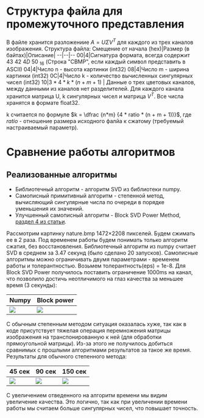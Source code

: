 # Структура файла для промежуточного представления
В файле хранится разложениие $A=U\Sigma V^T$ для каждого из трех каналов изображения. Структура файла:
Смещение от начала (hex)|Размер (в байтах)|Описание|
--|--|--
00|4|Сигнатура формата, всегда содержит $43\ 42\ 4D\ 50\ _{16}$ (Строка "CBMP", если каждый символ представить в ASCII)
04|4|Число n - высота картинки (int32)
08|4|Число m - ширина картинки (int32)
0C|4|Число k - количество вычисленных сингулярных чисел (int32)
10|$3 * 4 * k * (n + m + 1)$ | Данные о трех цветовых каналов, между данными из каналов нет разделителей. Для каждого канала хранится матрица U, k сингулярных чисел и матрица $V^T$. Все числа хранятся в формате float32.

k считается по формуле $k = \dfrac {n*m} {4 * ratio * (n + m + 1))}$, где $ratio$ - отношение размера исходного фалйа к сжатому (требуемый настраиваемый параметр).
# Сравнение работы алгоритмов
## Реализованные алгоритмы
* Библиотечный алгоритм - алгоритм SVD из библиотеки numpy.
* Самописный примитивный алгоритм - степенной метод, вычисляющий сингулярные числа по очереди в порядке уменьшения их значений.
* Улучшенный самописный алгоритм - Block SVD Power Method, [раздел 4 из статьи](https://sciendo.com/article/10.1515/auom-2015-0024?content-tab=abstract).

Рассмотрим картинку nature.bmp 1472×2208 пикселей. Будем сжимать ее в 2 раза. Под временем работы будем понимать только алгоритм сжатия, без восстановления. 
Библиотечный алгоритм из numpy считает SVD в среднем 
за 3.47 секунд (было сделано 20 запусков). Самописные алгоритмы можно ограничивать двумя параметрами - временем работы и толерантностью. 
Возьмем толерантность(eps) = 1e-8. Для Block SVD Power получилось поставить ограничение 1000ms на канал, что позволило достичь неотличимого на глаз качества за меньшее время (3 секунды):

|Numpy|Block power|
|-----|-----------|
![](nature_results/nature_numpy.bmp)|![](nature_results/nature_block_power.bmp)

С обычным степенным методом ситуация оказалась хуже, так как в коде присутствует тяжелая операция перемножения матрицы 
изображения на транспонированную к ней (для обработки прямоугольной матрицы). Из-за этого 
не получилось добиться сравнимых с прошлыми алгоритмами результатов за такое же время.
Результаты для обычного степенного метода:

| 45 сек                               | 90 сек                                     |150 сек
|--------------------------------------|--------------------------------------------|--------
 ![](nature_results/nature_power_simple-45sec.bmp) | ![](nature_results/nature_power_simple-90sec.bmp) |![](nature_results/nature_power_simple-150sec.bmp)

С увеличением отведенного на алгоритм времени мы видим увеличение качества. Это логично, так как при увеличении времени работы мы считаем больше сингулярных чисел, что повышает точность.
